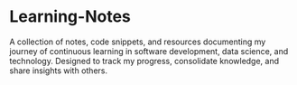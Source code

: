 # Learning-Notes
A collection of notes, code snippets, and resources documenting my journey of continuous learning in software development, data science, and technology. Designed to track my progress, consolidate knowledge, and share insights with others.
